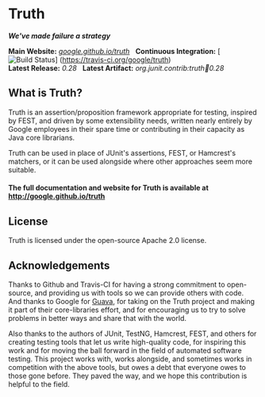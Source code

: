 # Truth

***We've made failure a strategy***

**Main Website:** *[google.github.io/truth](http://google.github.io/truth/)*
&nbsp; **Continuous Integration:** [![Build
Status](https://secure.travis-ci.org/google/truth.png?branch=master)]
(https://travis-ci.org/google/truth) <br /> **Latest Release:** *0.28* &nbsp;
**Latest Artifact:** *org.junit.contrib:truth:jar:0.28* <br />

## What is Truth?

Truth is an assertion/proposition framework appropriate for testing, inspired by
FEST, and driven by some extensibility needs, written nearly entirely by Google
employees in their spare time or contributing in their capacity as Java core
librarians.

Truth can be used in place of JUnit's assertions, FEST, or Hamcrest's matchers,
or it can be used alongside where other approaches seem more suitable.

#### The full documentation and website for Truth is available at http://google.github.io/truth

## License

Truth is licensed under the open-source Apache 2.0 license.

## Acknowledgements

Thanks to Github and Travis-CI for having a strong commitment to open-source,
and providing us with tools so we can provide others with code. And thanks to
Google for [Guava](http://code.google.com/p/guava-libraries "Guava"), for taking
on the Truth project and making it part of their core-libraries effort, and for
encouraging us to try to solve problems in better ways and share that with the
world.

Also thanks to the authors of JUnit, TestNG, Hamcrest, FEST, and others for
creating testing tools that let us write high-quality code, for inspiring this
work and for moving the ball forward in the field of automated software testing.
This project works with, works alongside, and sometimes works in competition
with the above tools, but owes a debt that everyone owes to those gone before.
They paved the way, and we hope this contribution is helpful to the field.

